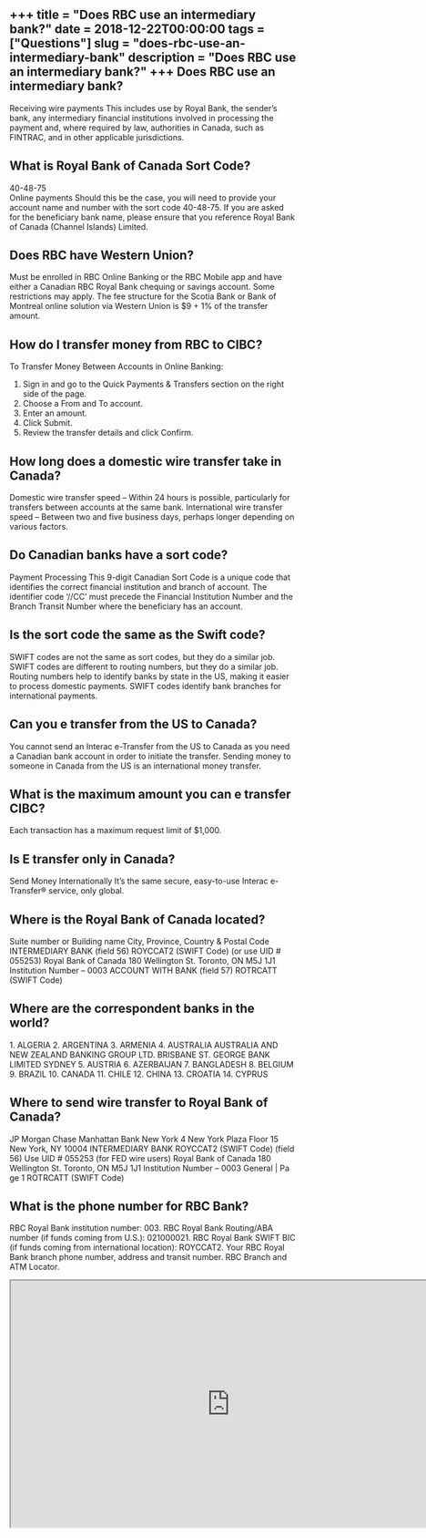 +++
title = "Does RBC use an intermediary bank?"
date = 2018-12-22T00:00:00
tags = ["Questions"]
slug = "does-rbc-use-an-intermediary-bank"
description = "Does RBC use an intermediary bank?"
+++
Does RBC use an intermediary bank?
----------------------------------

Receiving wire payments This includes use by Royal Bank, the sender’s bank, any intermediary financial institutions involved in processing the payment and, where required by law, authorities in Canada, such as FINTRAC, and in other applicable jurisdictions.

What is Royal Bank of Canada Sort Code?
---------------------------------------

40-48-75  
Online payments Should this be the case, you will need to provide your account name and number with the sort code 40-48-75. If you are asked for the beneficiary bank name, please ensure that you reference Royal Bank of Canada (Channel Islands) Limited.

Does RBC have Western Union?
----------------------------

Must be enrolled in RBC Online Banking or the RBC Mobile app and have either a Canadian RBC Royal Bank chequing or savings account. Some restrictions may apply. The fee structure for the Scotia Bank or Bank of Montreal online solution via Western Union is $9 + 1% of the transfer amount.

How do I transfer money from RBC to CIBC?
-----------------------------------------

To Transfer Money Between Accounts in Online Banking:

1. Sign in and go to the Quick Payments &amp; Transfers section on the right side of the page.
2. Choose a From and To account.
3. Enter an amount.
4. Click Submit.
5. Review the transfer details and click Confirm.

How long does a domestic wire transfer take in Canada?
------------------------------------------------------

Domestic wire transfer speed – Within 24 hours is possible, particularly for transfers between accounts at the same bank. International wire transfer speed – Between two and five business days, perhaps longer depending on various factors.

Do Canadian banks have a sort code?
-----------------------------------

Payment Processing This 9-digit Canadian Sort Code is a unique code that identifies the correct financial institution and branch of account. The identifier code ‘//CC’ must precede the Financial Institution Number and the Branch Transit Number where the beneficiary has an account.

Is the sort code the same as the Swift code?
--------------------------------------------

SWIFT codes are not the same as sort codes, but they do a similar job. SWIFT codes are different to routing numbers, but they do a similar job. Routing numbers help to identify banks by state in the US, making it easier to process domestic payments. SWIFT codes identify bank branches for international payments.

Can you e transfer from the US to Canada?
-----------------------------------------

You cannot send an Interac e-Transfer from the US to Canada as you need a Canadian bank account in order to initiate the transfer. Sending money to someone in Canada from the US is an international money transfer.

What is the maximum amount you can e transfer CIBC?
---------------------------------------------------

Each transaction has a maximum request limit of $1,000.

Is E transfer only in Canada?
-----------------------------

Send Money Internationally It’s the same secure, easy-to-use Interac e-Transfer® service, only global.

Where is the Royal Bank of Canada located?
------------------------------------------

Suite number or Building name City, Province, Country &amp; Postal Code INTERMEDIARY BANK (field 56) ROYCCAT2 (SWIFT Code) (or use UID # 055253) Royal Bank of Canada 180 Wellington St. Toronto, ON M5J 1J1 Institution Number – 0003 ACCOUNT WITH BANK (field 57) ROTRCATT (SWIFT Code)

Where are the correspondent banks in the world?
-----------------------------------------------

1\. ALGERIA 2. ARGENTINA 3. ARMENIA 4. AUSTRALIA AUSTRALIA AND NEW ZEALAND BANKING GROUP LTD. BRISBANE ST. GEORGE BANK LIMITED SYDNEY 5. AUSTRIA 6. AZERBAIJAN 7. BANGLADESH 8. BELGIUM 9. BRAZIL 10. CANADA 11. CHILE 12. CHINA 13. CROATIA 14. CYPRUS

Where to send wire transfer to Royal Bank of Canada?
----------------------------------------------------

JP Morgan Chase Manhattan Bank New York 4 New York Plaza Floor 15 New York, NY 10004 INTERMEDIARY BANK ROYCCAT2 (SWIFT Code) (field 56) Use UID # 055253 (for FED wire users) Royal Bank of Canada 180 Wellington St. Toronto, ON M5J 1J1 Institution Number – 0003 General | Pa ge 1 ROTRCATT (SWIFT Code)

What is the phone number for RBC Bank?
--------------------------------------

RBC Royal Bank institution number: 003. RBC Royal Bank Routing/ABA number (if funds coming from U.S.): 021000021. RBC Royal Bank SWIFT BIC (if funds coming from international location): ROYCCAT2. Your RBC Royal Bank branch phone number, address and transit number. RBC Branch and ATM Locator.

<iframe allow="accelerometer; autoplay; clipboard-write; encrypted-media; gyroscope; picture-in-picture" allowfullscreen="" class="__youtube_prefs__  epyt-is-override  no-lazyload" data-no-lazy="1" data-origheight="433" data-origwidth="770" data-skipgform_ajax_framebjll="" height="433" id="_ytid_49602" loading="lazy" src="https://www.youtube.com/embed/prk9F1Wlv_0?enablejsapi=1&autoplay=0&cc_load_policy=0&cc_lang_pref=&iv_load_policy=1&loop=0&modestbranding=0&rel=1&fs=1&playsinline=0&autohide=2&theme=dark&color=red&controls=1&" title="YouTube player" width="770"></iframe>